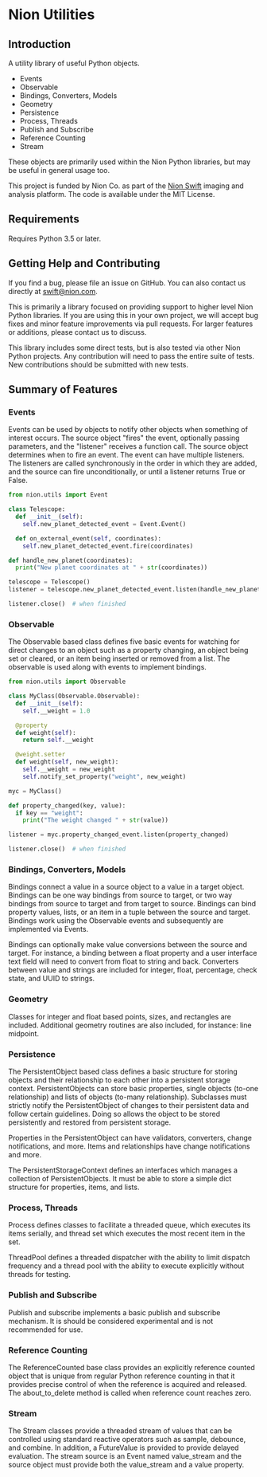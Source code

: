 # Nion Utilities

## Introduction
A utility library of useful Python objects.

   * Events
   * Observable
   * Bindings, Converters, Models
   * Geometry
   * Persistence
   * Process, Threads
   * Publish and Subscribe
   * Reference Counting
   * Stream

These objects are primarily used within the Nion Python libraries, but may be useful in
general usage too.

This project is funded by Nion Co. as part of the [Nion Swift](http://nion.com/swift/) imaging and analysis platform.
The code is available under the MIT License.

## Requirements
Requires Python 3.5 or later.

## Getting Help and Contributing
If you find a bug, please file an issue on GitHub. You can also contact us directly
at swift@nion.com.

This is primarily a library focused on providing support to higher level Nion Python
libraries. If you are using this in your own project, we will accept bug fixes and minor
feature improvements via pull requests. For larger features or additions, please contact
us to discuss.

This library includes some direct tests, but is also tested via other Nion Python
projects. Any contribution will need to pass the entire suite of tests. New contributions
should be submitted with new tests.

## Summary of Features

### Events
Events can be used by objects to notify other objects when something of interest occurs.
The source object "fires" the event, optionally passing parameters, and the "listener"
receives a function call. The source object determines when to fire an event. The event
can have multiple listeners. The listeners are called synchronously in the order in which
they are added, and the source can fire unconditionally, or until a listener returns True
or False.

```python
from nion.utils import Event

class Telescope:
  def __init__(self):
    self.new_planet_detected_event = Event.Event()

  def on_external_event(self, coordinates):
    self.new_planet_detected_event.fire(coordinates)

def handle_new_planet(coordinates):
  print("New planet coordinates at " + str(coordinates))

telescope = Telescope()
listener = telescope.new_planet_detected_event.listen(handle_new_planet)

listener.close()  # when finished
```

### Observable
The Observable based class defines five basic events for watching for direct changes to an
object such as a property changing, an object being set or cleared, or an item being inserted
or removed from a list. The observable is used along with events to implement bindings.

```python
from nion.utils import Observable

class MyClass(Observable.Observable):
  def __init__(self):
    self.__weight = 1.0

  @property
  def weight(self):
    return self.__weight

  @weight.setter
  def weight(self, new_weight):
    self.__weight = new_weight
    self.notify_set_property("weight", new_weight)

myc = MyClass()

def property_changed(key, value):
  if key == "weight":
    print("The weight changed " + str(value))

listener = myc.property_changed_event.listen(property_changed)

listener.close()  # when finished
```

### Bindings, Converters, Models
Bindings connect a value in a source object to a value in a target object. Bindings can be
one way bindings from source to target, or two way bindings from source to target and from
target to source. Bindings can bind property values, lists, or an item in a tuple between
the source and target. Bindings work using the Observable events and subsequently are
implemented via Events.

Bindings can optionally make value conversions between the source and target. For instance,
a binding between a float property and a user interface text field will need to convert from
float to string and back. Converters between value and strings are included for integer, float,
percentage, check state, and UUID to strings.

### Geometry
Classes for integer and float based points, sizes, and rectangles are included. Additional
geometry routines are also included, for instance: line midpoint.

### Persistence
The PersistentObject based class defines a basic structure for storing objects and their
relationship to each other into a persistent storage context. PersistentObjects can store
basic properties, single objects (to-one relationship) and lists of objects (to-many
relationship). Subclasses must strictly notify the PersistentObject of changes to their
persistent data and follow certain guidelines. Doing so allows the object to be stored
persistently and restored from persistent storage.

Properties in the PersistentObject can have validators, converters, change notifications, and
more. Items and relationships have change notifications and more.

The PersistentStorageContext defines an interfaces which manages a collection of PersistentObjects.
It must be able to store a simple dict structure for properties, items, and lists.

### Process, Threads
Process defines classes to facilitate a threaded queue, which executes its items serially, and
thread set which executes the most recent item in the set.

ThreadPool defines a threaded dispatcher with the ability to limit dispatch frequency and a thread
pool with the ability to execute explicitly without threads for testing.

### Publish and Subscribe
Publish and subscribe implements a basic publish and subscribe mechanism. It is should be
considered experimental and is not recommended for use.

### Reference Counting
The ReferenceCounted base class provides an explicitly reference counted object that is unique
from regular Python reference counting in that it provides precise control of when the reference
is acquired and released. The about_to_delete method is called when reference count reaches zero.

### Stream
The Stream classes provide a threaded stream of values that can be controlled using standard
reactive operators such as sample, debounce, and combine. In addition, a FutureValue is provided
to provide delayed evaluation. The stream source is an Event named value_stream and the source
object must provide both the value_stream and a value property.
